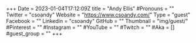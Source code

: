 +++
Date = 2023-01-04T17:12:09Z
title = "Andy Ellis"
#Pronouns = ""
Twitter = "csoandy"
Website = "https://www.csoandy.com/"
Type = "guest"
Facebook = ""
Linkedin = "csoandy"
GitHub = ""
Thumbnail = "img/guest/"
#Pinterest = ""
#Instagram = ""
#YouTube = ""
#Twitch = ""
#Aka = []
#guest_group = ""
+++
